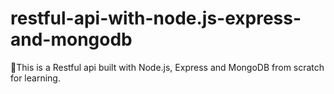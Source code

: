# restful-api-with-node.js-express-and-mongodb
🌠This is a Restful api built with Node.js, Express and MongoDB from scratch for learning.
